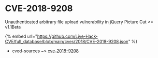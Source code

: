 # CVE-2018-9208

Unauthenticated arbitrary file upload vulnerability in jQuery Picture Cut <= v1.1Beta

{% embed url="https://github.com/Live-Hack-CVE/full_database/blob/main/cves/2018/CVE-2018-9208.json" %}


* cved-sources ~> [cve-2018-9208](https://zeste.alice-snow.ru/2018/database/cve-2018-9208/cve-2018-9208-cved-sources)